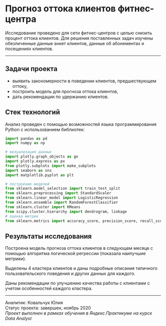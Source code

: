 # Прогноз оттока клиентов фитнес-центра
Исследование проведено для сети фитнес-центров с целью снизить процент оттока клиентов. Для решения поставленных задач изучены обезличенные данные анкет клиентов, данные об абонементах и посещениях клиентов.  
___
## Задачи проекта  
* выявить закономерности в поведении клиентов, предшествующем оттоку,  
* построить модель для прогноза оттока клиентов,  
* дать рекомендации по удержанию клиентов.  
  
## Стек технологий  
Анализ проведен с помощью возможностей языка программирования Python с использованием библиотек:  
```python
import pandas as pd
import numpy as np

# визуализация данных
import plotly.graph_objects as go
import plotly.express as px
from plotly.subplots import make_subplots
import seaborn as sns
import matplotlib.pyplot as plt

# построение моделей
from sklearn.model_selection import train_test_split
from sklearn.preprocessing import StandardScaler
from sklearn.linear_model import LogisticRegression
from sklearn.ensemble import RandomForestClassifier
from sklearn.cluster import KMeans
from scipy.cluster.hierarchy import dendrogram, linkage
# оценка метрик
from sklearn.metrics import accuracy_score, precision_score, recall_score, roc_auc_score, silhouette_score
```
## Результаты исследования  
Построена модель прогноза оттока клиентов в следующем месяце с помощью алгоритма логической регрессии (показала наилучшие метрики).  
  
Выделены 4 кластера клиентов и даны подробные описания типичного пользовательского поведения и других данных для каждого.  
  
Даны рекомендации по улучшению качества работы с клиентами с учетом особенностей каждого кластера.  
____
Аналитик: Ковальчук Юлия  
Статус проекта: завершен, ноябрь 2020  
*Проект выполнен в рамках обучения в Яндекс.Практикуме на курсе Data Analyst*